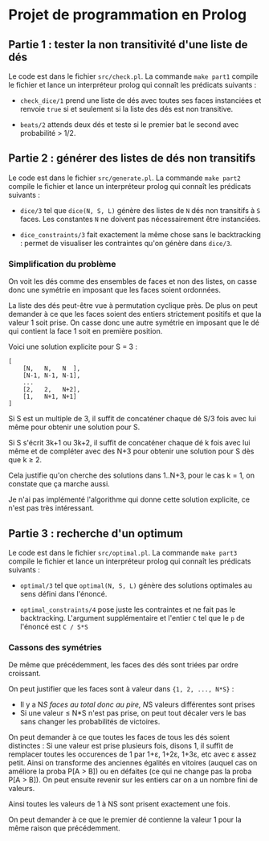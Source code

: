 Projet de programmation en Prolog
=================================


Partie 1 : tester la non transitivité d'une liste de dés
--------------------------------------------------------

Le code est dans le fichier `src/check.pl`. La commande `make part1` compile le
fichier et lance un interpréteur prolog qui connaît les prédicats suivants :

- `check_dice/1` prend une liste de dés avec toutes ses faces instanciées et
  renvoie `true` si et seulement si la liste des dés est non transitive.

- `beats/2` attends deux dés et teste si le premier bat le second avec
  probabilité > 1/2.


Partie 2 : générer des listes de dés non transitifs
---------------------------------------------------

Le code est dans le fichier `src/generate.pl`. La commande `make part2` compile
le fichier et lance un interpréteur prolog qui connaît les prédicats suivants :

- `dice/3` tel que `dice(N, S, L)` génère des listes de `N` dés non transitifs à
  `S` faces. Les constantes `N` ne doivent pas nécessairement être instanciées.

- `dice_constraints/3` fait exactement la même chose sans le backtracking :
  permet de visualiser les contraintes qu'on génère dans `dice/3`.


### Simplification du problème

On voit les dés comme des ensembles de faces et non des listes, on casse donc
une symétrie en imposant que les faces soient ordonnées.

La liste des dés peut-être vue à permutation cyclique près. De plus on peut
demander à ce que les faces soient des entiers strictement positifs et que la
valeur 1 soit prise. On casse donc une autre symétrie en imposant que le dé qui
contient la face 1 soit en première position.

Voici une solution explicite pour S = 3 :

```
[
    [N,   N,   N  ],
    [N-1, N-1, N-1],
    ...
    [2,   2,   N+2],
    [1,   N+1, N+1]
]
```

Si S est un multiple de 3, il suffit de concaténer chaque dé S/3 fois avec lui
même pour obtenir une solution pour S.

Si S s'écrit 3k+1 ou 3k+2, il suffit de concaténer chaque dé k fois avec lui
même et de compléter avec des N+3 pour obtenir une solution pour S dès que
k ≥ 2.

Cela justifie qu'on cherche des solutions dans 1..N+3, pour le cas k = 1, on
constate que ça marche aussi.

Je n'ai pas implémenté l'algorithme qui donne cette solution explicite, ce n'est
pas très intéressant.


Partie 3 : recherche d'un optimum
---------------------------------

Le code est dans le fichier `src/optimal.pl`. La commande `make part3` compile
le fichier et lance un interpréteur prolog qui connaît les prédicats suivants :

- `optimal/3` tel que `optimal(N, S, L)` génère des solutions optimales au sens
  défini dans l'énoncé.

- `optimal_constraints/4` pose juste les contraintes et ne fait pas le
  backtracking. L'argument supplémentaire et l'entier `C` tel que le `p` de
  l'énoncé est `C / S*S`


### Cassons des symétries

De même que précédemment, les faces des dés sont triées par ordre croissant.

On peut justifier que les faces sont à valeur dans `{1, 2, ..., N*S}` :
- Il y a N*S faces au total donc au pire, N*S valeurs différentes sont prises
- Si une valeur ≤ N*S n'est pas prise, on peut tout décaler vers le bas sans
  changer les probabilités de victoires.

On peut demander à ce que toutes les faces de tous les dés soient distinctes :
Si une valeur est prise plusieurs fois, disons 1, il suffit de remplacer toutes
les occurences de 1 par 1+ε, 1+2ε, 1+3ε, etc avec ε assez petit. Ainsi on
transforme des anciennes égalités en vitoires (auquel cas on améliore la proba
P[A > B]) ou en défaites (ce qui ne change pas la proba P[A > B]). On peut
ensuite revenir sur les entiers car on a un nombre fini de valeurs.

Ainsi toutes les valeurs de 1 à NS sont prisent exactement une fois.

On peut demander à ce que le premier dé contienne la valeur 1 pour la même
raison que précédemment.
